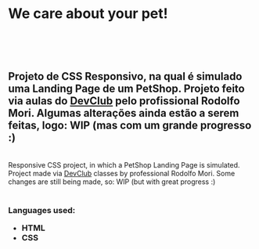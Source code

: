 <h1>We care about your pet!</h1>
<br>
<br>
<img src="">
<img src="">
<h2>Projeto de CSS Responsivo, na qual é simulado uma Landing Page de um PetShop. Projeto feito via aulas do <a href="https://rodolfomori.com.br/devclub/">DevClub</a> pelo profissional Rodolfo Mori. Algumas alterações ainda estão a serem feitas, logo: WIP (mas com um grande progresso :)</h2>
<br>
Responsive CSS project, in which a PetShop Landing Page is simulated. Project made via <a href="https://rodolfomori.com.br/devclub/">DevClub</a> classes by professional Rodolfo Mori. Some changes are still being made, so: WIP (but with great progress :)
<br>
<br>
<h3>Languages used:

- HTML
- CSS
</h3>
